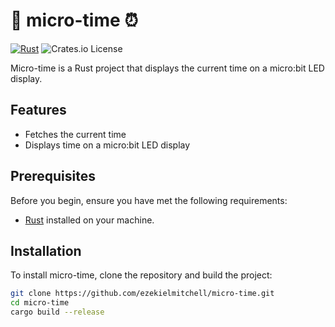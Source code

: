 # 🦀 micro-time ⏰

[![Rust](https://img.shields.io/badge/Rust-1.50%2B-orange.svg)](https://www.rust-lang.org/)
![Crates.io License](https://img.shields.io/crates/l/:crate)



Micro-time is a Rust project that displays the current time on a micro:bit LED display.

## Features

- Fetches the current time
- Displays time on a micro:bit LED display

## Prerequisites

Before you begin, ensure you have met the following requirements:

- [Rust](https://www.rust-lang.org/tools/install) installed on your machine.

## Installation

To install micro-time, clone the repository and build the project:

```bash
git clone https://github.com/ezekielmitchell/micro-time.git
cd micro-time
cargo build --release
